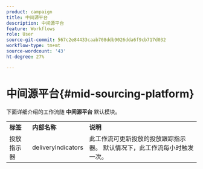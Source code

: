 ```yaml
---
product: campaign
title: 中间源平台
description: 中间源平台
feature: Workflows
role: User
source-git-commit: 567c2e84433caab708ddb9026dda6f9cb717d032
workflow-type: tm+mt
source-wordcount: '43'
ht-degree: 27%

---
```



# 中间源平台{#mid-sourcing-platform}



下面详细介绍的工作流随 **中间源平台** 默认模块。

<table> 
 <tbody> 
  <tr> 
   <td> <strong>标签</strong><br /> </td> 
   <td> <strong>内部名称</strong><br /> </td> 
   <td> <strong>说明</strong><br /> </td> 
  </tr> 
  <tr> 
   <td> <span class="uicontrol">投放指示器</span> <br /> </td> 
   <td> <span class="uicontrol">deliveryIndicators</span> <br /> </td> 
   <td> 此工作流可更新投放的投放跟踪指示器。 默认情况下，此工作流每小时触发一次。<br /> </td> 
  </tr> 
 </tbody> 
</table>

